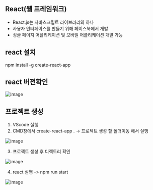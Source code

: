## React(웹 프레임워크)
- React.js는 자바스크립트 라이브러리의 하나
- 사용자 인터페이스를 만들기 위해 페이스북에서 개발
- 싱글 페이지 어플리케이션 및 모바일 어플리케이션 개발 가능

## react 설치
npm install -g create-react-app

## react 버전확인
![image](https://user-images.githubusercontent.com/82345970/168528658-4107e3e7-d61b-4231-85fe-456eb68b1554.png)

## 프로젝트 생성
1. VScode 실행
2. CMD창에서 create-react-app . -> 프로젝트 생성 할 폴더이동 해서 실행
 
![image](https://user-images.githubusercontent.com/82345970/168711449-3a0ef39e-3c92-4b0d-8d12-d50286e189d0.png)

3. 프로젝트 생성 후 디렉토리 확인
  
![image](https://user-images.githubusercontent.com/82345970/168710831-ddccfe14-285c-4b96-a877-3920717b8667.png)

4. react 실행 -> npm run start
 
![image](https://user-images.githubusercontent.com/82345970/168714941-8e92cae0-9476-4f02-9f7e-f4ed1de76f02.png)


 
